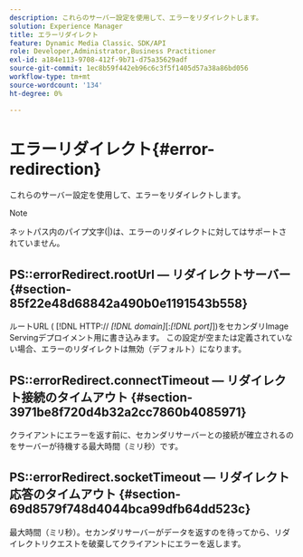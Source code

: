```yaml
---
description: これらのサーバー設定を使用して、エラーをリダイレクトします。
solution: Experience Manager
title: エラーリダイレクト
feature: Dynamic Media Classic、SDK/API
role: Developer,Administrator,Business Practitioner
exl-id: a184e113-9708-412f-9b71-d75a35629adf
source-git-commit: 1ec8b59f442eb96c6c3f5f1405d57a38a86bd056
workflow-type: tm+mt
source-wordcount: '134'
ht-degree: 0%

---
```


# エラーリダイレクト{#error-redirection}

これらのサーバー設定を使用して、エラーをリダイレクトします。

>[!NOTE]
>
>ネットパス内のパイプ文字(|)は、エラーのリダイレクトに対してはサポートされていません。

## PS::errorRedirect.rootUrl — リダイレクトサーバー {#section-85f22e48d68842a490b0e1191543b558}

ルートURL ( [!DNL HTTP:// *[!DNL domain]*[:*[!DNL port]*])をセカンダリImage Servingデプロイメント用に書き込みます。 この設定が空または定義されていない場合、エラーのリダイレクトは無効（デフォルト）になります。

## PS::errorRedirect.connectTimeout — リダイレクト接続のタイムアウト {#section-3971be8f720d4b32a2cc7860b4085971}

クライアントにエラーを返す前に、セカンダリサーバーとの接続が確立されるのをサーバーが待機する最大時間（ミリ秒）です。

## PS::errorRedirect.socketTimeout — リダイレクト応答のタイムアウト {#section-69d8579f748d4044bca99dfb64dd523c}

最大時間（ミリ秒）。セカンダリサーバーがデータを返すのを待ってから、リダイレクトリクエストを破棄してクライアントにエラーを返します。
